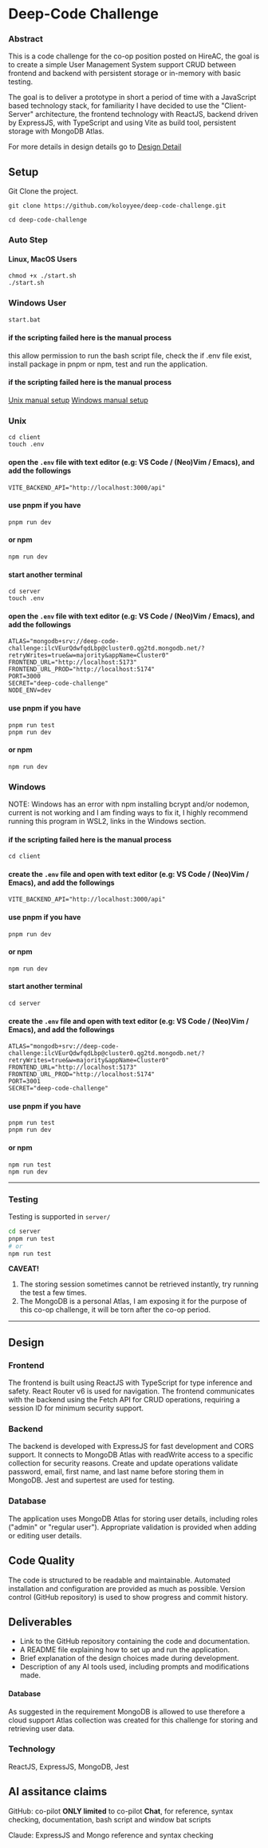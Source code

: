 # Deep-Code Challenge

### Abstract

This is a code challenge for the co-op position posted on HireAC, the goal is to create a simple User Management System support CRUD between frontend and backend with persistent storage or in-memory with basic testing.

The goal is to deliver a prototype in short a period of time with a JavaScript based technology stack, for familiarity I have decided to use the "Client-Server" architecture, the frontend technology with ReactJS, backend driven by ExpressJS, with TypeScript and using Vite as build tool, persistent storage with MongoDB Atlas.

For more details in design details go to [Design Detail](#design)

## Setup

Git Clone the project.

```
git clone https://github.com/koloyyee/deep-code-challenge.git
```

`cd deep-code-challenge`

### Auto Step

#### Linux, MacOS Users

```
chmod +x ./start.sh
./start.sh
```

### Windows User

```sh
start.bat
```

#### if the scripting failed here is the manual process

this allow permission to run the bash script file, check the if .env file exist, install package in pnpm or npm, test and run the application.

#### if the scripting failed here is the manual process

[Unix manual setup](#unix)
[Windows manual setup](#windows)

### Unix

```
cd client
touch .env

```

#### open the `.env` file with text editor (e.g: VS Code / (Neo)Vim / Emacs), and add the followings

```
VITE_BACKEND_API="http://localhost:3000/api"
```

#### use pnpm if you have

```pnpm
pnpm run dev
```

#### or npm

```npm
npm run dev
```

#### start another terminal

```
cd server
touch .env
```

#### open the `.env` file with text editor (e.g: VS Code / (Neo)Vim / Emacs), and add the followings

```
ATLAS="mongodb+srv://deep-code-challenge:ilcVEurQdwfqdLbp@cluster0.qg2td.mongodb.net/?retryWrites=true&w=majority&appName=Cluster0"
FRONTEND_URL="http://localhost:5173"
FRONTEND_URL_PROD="http://localhost:5174"
PORT=3000
SECRET="deep-code-challenge"
NODE_ENV=dev
```

#### use pnpm if you have

```pnpm
pnpm run test
pnpm run dev
```

#### or npm

```
npm run dev
```

### Windows
NOTE: Windows has an error with npm installing bcrypt and/or nodemon, current is not working and I am finding ways to fix it, I highly recommend running this program in WSL2, links in the Windows section.

#### if the scripting failed here is the manual process

`cd client`

#### create the `.env` file and open with text editor (e.g: VS Code / (Neo)Vim / Emacs), and add the followings

```
VITE_BACKEND_API="http://localhost:3000/api"
```

#### use pnpm if you have

`pnpm run dev`

#### or npm

```npm
npm run dev
```

#### start another terminal

```
cd server
```

#### create the `.env` file and open with text editor (e.g: VS Code / (Neo)Vim / Emacs), and add the followings

```
ATLAS="mongodb+srv://deep-code-challenge:ilcVEurQdwfqdLbp@cluster0.qg2td.mongodb.net/?retryWrites=true&w=majority&appName=Cluster0"
FRONTEND_URL="http://localhost:5173"
FRONTEND_URL_PROD="http://localhost:5174"
PORT=3001
SECRET="deep-code-challenge"
```

#### use pnpm if you have

```pnpm
pnpm run test
pnpm run dev
```

#### or npm

```npm
npm run test
npm run dev
```
---
### Testing

Testing is supported in `server/`

```sh
cd server
pnpm run test 
# or 
npm run test
```

**CAVEAT!** 
1. The storing session sometimes cannot be retrieved instantly, try running the test a few times.
2. The MongoDB is a personal Atlas, I am exposing it for the purpose of this co-op challenge, it will be torn after the co-op period.


---

## Design

### Frontend

The frontend is built using ReactJS with TypeScript for type inference and safety. React Router v6 is used for navigation. The frontend communicates with the backend using the Fetch API for CRUD operations, requiring a session ID for minimum security support.

### Backend

The backend is developed with ExpressJS for fast development and CORS support. It connects to MongoDB Atlas with readWrite access to a specific collection for security reasons. Create and update operations validate password, email, first name, and last name before storing them in MongoDB. Jest and supertest are used for testing.

### Database

The application uses MongoDB Atlas for storing user details, including roles ("admin" or "regular user"). Appropriate validation is provided when adding or editing user details.

## Code Quality

The code is structured to be readable and maintainable. Automated installation and configuration are provided as much as possible. Version control (GitHub repository) is used to show progress and commit history.

## Deliverables

- Link to the GitHub repository containing the code and documentation.
- A README file explaining how to set up and run the application.
- Brief explanation of the design choices made during development.
- Description of any AI tools used, including prompts and modifications made.

#### Database

As suggested in the requirement MongoDB is allowed to use therefore a cloud support Atlas collection was created for this challenge for storing and retrieving user data.

### Technology

ReactJS, ExpressJS, MongoDB, Jest

## AI assitance claims

GitHub: co-pilot **ONLY limited** to co-pilot **Chat**, for reference, syntax checking, documentation, bash script and window bat scripts

Claude: ExpressJS and Mongo reference and syntax checking
